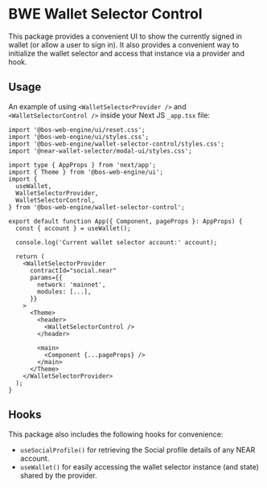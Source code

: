 # BWE Wallet Selector Control

This package provides a convenient UI to show the currently signed in wallet (or allow a user to sign in). It also provides a convenient way to initialize the wallet selector and access that instance via a provider and hook.

## Usage

An example of using `<WalletSelectorProvider />` and `<WalletSelectorControl />` inside your Next JS `_app.tsx` file:

```tsx
import '@bos-web-engine/ui/reset.css';
import '@bos-web-engine/ui/styles.css';
import '@bos-web-engine/wallet-selector-control/styles.css';
import '@near-wallet-selector/modal-ui/styles.css';

import type { AppProps } from 'next/app';
import { Theme } from '@bos-web-engine/ui';
import {
  useWallet,
  WalletSelectorProvider,
  WalletSelectorControl,
} from '@bos-web-engine/wallet-selector-control';

export default function App({ Component, pageProps }: AppProps) {
  const { account } = useWallet();

  console.log('Current wallet selector account:' account);

  return (
    <WalletSelectorProvider
      contractId="social.near"
      params={{
        network: 'mainnet',
        modules: [...],
      }}
    >
      <Theme>
        <header>
          <WalletSelectorControl />
        </header>

        <main>
          <Component {...pageProps} />
        </main>
      </Theme>
    </WalletSelectorProvider>
  );
}
```

## Hooks

This package also includes the following hooks for convenience:

- `useSocialProfile()` for retrieving the Social profile details of any NEAR account.
- `useWallet()` for easily accessing the wallet selector instance (and state) shared by the provider.
